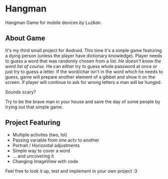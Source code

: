 # Hangman
Hangman Game for mobile devices
*by Luzkan*.


## About Game
It's my third small project for Android.
This time it's a simple game featuring a dying person (unless the player have dictionary knowledge).
Player needs to guess a word that was randomly chosen from a list. *He doesn't know the word list of course.*
He can either try to guess whole password at once or just try to guess a letter.
If the word/char isn't in the word which he needs to guess, game will prepare another element of a gibbet and show it on the screen.
If player will continue to ask for wrong letters a man will be hunged.

Sounds scary?

Try to be the brave man in your house and save the day of some people by trying out that simple game.

## Project Featuring
* Multiple activites (two, lol)
* Passing variable from one actv to another
* Portrait / Horizontal adjustments
* Simple way to cover a word
* ... and uncovering it
* Changing ImageView with code

Feel free to look it up, test and implement in your own project :3
